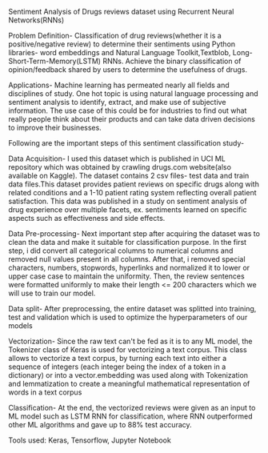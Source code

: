 Sentiment Analysis of Drugs reviews dataset using Recurrent Neural Networks(RNNs)

Problem Definition- Classification of drug reviews(whether it is a positive/negative review) to determine their sentiments using Python libraries- word embeddings and Natural Language Toolkit,Textblob, Long-Short-Term-Memory(LSTM) RNNs. Achieve the binary classification of opinion/feedback shared by users to determine the usefulness of drugs.


Applications- 
Machine learning has permeated nearly all fields and disciplines of study. One hot topic is using natural language processing and sentiment analysis to identify, extract, and make use of subjective information. The use case of this could be for industries to find out what really people think about their products and can take data driven decisions to improve their businesses.

Following are the important steps of this sentiment classification study-

Data Acquisition- 
I used this dataset which is published in UCI ML repository which was obtained by crawling drugs.com website(also available on Kaggle). The dataset contains 2 csv files- test data and train data files.This dataset provides patient reviews on specific drugs along with related conditions and a 1-10 patient rating system reflecting overall patient satisfaction. This data was published in a study on sentiment analysis of drug experience over multiple facets, ex. sentiments learned on specific aspects such as effectiveness and side effects.


Data Pre-processing- Next important step after acquiring the dataset was to clean the data and make it suitable for classification purpose. In the first step, i did convert all categorical columns to numerical columns and removed null values present in all columns. After that, i removed special characters, numbers, stopwords, hyperlinks and normalized it to lower or upper case case to maintain the uniformity. Then, the review sentences were formatted uniformly to make their length <= 200 characters which we will use to train our model.

Data split- After preprocessing, the entire dataset was splitted into training, test and validation which is used to optimize the hyperparameters of our models

Vectorization- Since the raw text can't be fed as it is to any ML model,  the Tokenizer class of Keras is used for vectorizing a text corpus. This class allows to vectorize a text corpus, by turning each text into either a sequence of integers (each integer being the index of a token in a dictionary) or into a vector.embedding was used along with Tokenization and lemmatization to create a meaningful mathematical representation of words in a text corpus

Classification- At the end, the vectorized reviews were given as an input to ML model such as LSTM RNN for classification, where RNN outperformed other ML algorithms and gave up to 88% test accuracy.

Tools used: Keras, Tensorflow, Jupyter Notebook
